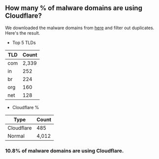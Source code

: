 ## How many % of malware domains are using Cloudflare?


We downloaded the malware domains from [here](https://urlhaus.abuse.ch) and filter out duplicates.
Here's the result.


[//]: # (start replacement)


- Top 5 TLDs

| TLD | Count |
| --- | --- |
| com | 2,339 |
| in | 252 |
| br | 224 |
| org | 160 |
| net | 128 |


- Cloudflare %

| Type | Count |
| --- | --- |
| Cloudflare | 485 |
| Normal | 4,012 |


### 10.8% of malware domains are using Cloudflare.